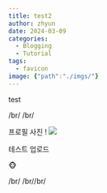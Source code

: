 ```yaml
---
title: test2
author: zhyun
date: 2024-03-09
categories:
  - Blogging
  - Tutorial
tags:
  - favicon
image: {"path":"./imgs/"}
---
```

test

/br/
/br/

프로필 사진 !
![](profile%201.png)

테스트 업로드




🐵

/br/
/br//br/




